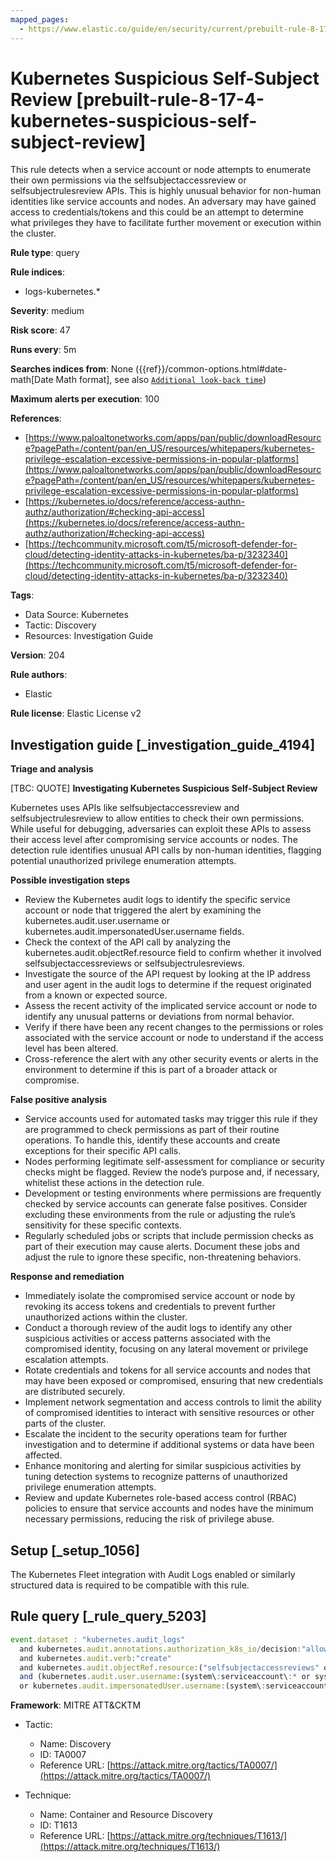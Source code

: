 ```yaml
---
mapped_pages:
  - https://www.elastic.co/guide/en/security/current/prebuilt-rule-8-17-4-kubernetes-suspicious-self-subject-review.html
---
```


# Kubernetes Suspicious Self-Subject Review [prebuilt-rule-8-17-4-kubernetes-suspicious-self-subject-review]

This rule detects when a service account or node attempts to enumerate their own permissions via the selfsubjectaccessreview or selfsubjectrulesreview APIs. This is highly unusual behavior for non-human identities like service accounts and nodes. An adversary may have gained access to credentials/tokens and this could be an attempt to determine what privileges they have to facilitate further movement or execution within the cluster.

**Rule type**: query

**Rule indices**:

* logs-kubernetes.*

**Severity**: medium

**Risk score**: 47

**Runs every**: 5m

**Searches indices from**: None ({{ref}}/common-options.html#date-math[Date Math format], see also [`Additional look-back time`](docs-content://solutions/security/detect-and-alert/create-detection-rule.md#rule-schedule))

**Maximum alerts per execution**: 100

**References**:

* [https://www.paloaltonetworks.com/apps/pan/public/downloadResource?pagePath=/content/pan/en_US/resources/whitepapers/kubernetes-privilege-escalation-excessive-permissions-in-popular-platforms](https://www.paloaltonetworks.com/apps/pan/public/downloadResource?pagePath=/content/pan/en_US/resources/whitepapers/kubernetes-privilege-escalation-excessive-permissions-in-popular-platforms)
* [https://kubernetes.io/docs/reference/access-authn-authz/authorization/#checking-api-access](https://kubernetes.io/docs/reference/access-authn-authz/authorization/#checking-api-access)
* [https://techcommunity.microsoft.com/t5/microsoft-defender-for-cloud/detecting-identity-attacks-in-kubernetes/ba-p/3232340](https://techcommunity.microsoft.com/t5/microsoft-defender-for-cloud/detecting-identity-attacks-in-kubernetes/ba-p/3232340)

**Tags**:

* Data Source: Kubernetes
* Tactic: Discovery
* Resources: Investigation Guide

**Version**: 204

**Rule authors**:

* Elastic

**Rule license**: Elastic License v2

## Investigation guide [_investigation_guide_4194]

**Triage and analysis**

[TBC: QUOTE]
**Investigating Kubernetes Suspicious Self-Subject Review**

Kubernetes uses APIs like selfsubjectaccessreview and selfsubjectrulesreview to allow entities to check their own permissions. While useful for debugging, adversaries can exploit these APIs to assess their access level after compromising service accounts or nodes. The detection rule identifies unusual API calls by non-human identities, flagging potential unauthorized privilege enumeration attempts.

**Possible investigation steps**

* Review the Kubernetes audit logs to identify the specific service account or node that triggered the alert by examining the kubernetes.audit.user.username or kubernetes.audit.impersonatedUser.username fields.
* Check the context of the API call by analyzing the kubernetes.audit.objectRef.resource field to confirm whether it involved selfsubjectaccessreviews or selfsubjectrulesreviews.
* Investigate the source of the API request by looking at the IP address and user agent in the audit logs to determine if the request originated from a known or expected source.
* Assess the recent activity of the implicated service account or node to identify any unusual patterns or deviations from normal behavior.
* Verify if there have been any recent changes to the permissions or roles associated with the service account or node to understand if the access level has been altered.
* Cross-reference the alert with any other security events or alerts in the environment to determine if this is part of a broader attack or compromise.

**False positive analysis**

* Service accounts used for automated tasks may trigger this rule if they are programmed to check permissions as part of their routine operations. To handle this, identify these accounts and create exceptions for their specific API calls.
* Nodes performing legitimate self-assessment for compliance or security checks might be flagged. Review the node’s purpose and, if necessary, whitelist these actions in the detection rule.
* Development or testing environments where permissions are frequently checked by service accounts can generate false positives. Consider excluding these environments from the rule or adjusting the rule’s sensitivity for these specific contexts.
* Regularly scheduled jobs or scripts that include permission checks as part of their execution may cause alerts. Document these jobs and adjust the rule to ignore these specific, non-threatening behaviors.

**Response and remediation**

* Immediately isolate the compromised service account or node by revoking its access tokens and credentials to prevent further unauthorized actions within the cluster.
* Conduct a thorough review of the audit logs to identify any other suspicious activities or access patterns associated with the compromised identity, focusing on any lateral movement or privilege escalation attempts.
* Rotate credentials and tokens for all service accounts and nodes that may have been exposed or compromised, ensuring that new credentials are distributed securely.
* Implement network segmentation and access controls to limit the ability of compromised identities to interact with sensitive resources or other parts of the cluster.
* Escalate the incident to the security operations team for further investigation and to determine if additional systems or data have been affected.
* Enhance monitoring and alerting for similar suspicious activities by tuning detection systems to recognize patterns of unauthorized privilege enumeration attempts.
* Review and update Kubernetes role-based access control (RBAC) policies to ensure that service accounts and nodes have the minimum necessary permissions, reducing the risk of privilege abuse.


## Setup [_setup_1056]

The Kubernetes Fleet integration with Audit Logs enabled or similarly structured data is required to be compatible with this rule.


## Rule query [_rule_query_5203]

```js
event.dataset : "kubernetes.audit_logs"
  and kubernetes.audit.annotations.authorization_k8s_io/decision:"allow"
  and kubernetes.audit.verb:"create"
  and kubernetes.audit.objectRef.resource:("selfsubjectaccessreviews" or "selfsubjectrulesreviews")
  and (kubernetes.audit.user.username:(system\:serviceaccount\:* or system\:node\:*)
  or kubernetes.audit.impersonatedUser.username:(system\:serviceaccount\:* or system\:node\:*))
```

**Framework**: MITRE ATT&CKTM

* Tactic:

    * Name: Discovery
    * ID: TA0007
    * Reference URL: [https://attack.mitre.org/tactics/TA0007/](https://attack.mitre.org/tactics/TA0007/)

* Technique:

    * Name: Container and Resource Discovery
    * ID: T1613
    * Reference URL: [https://attack.mitre.org/techniques/T1613/](https://attack.mitre.org/techniques/T1613/)



